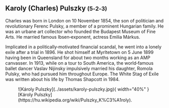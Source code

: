 ## Karoly (Charles) Pulszky <small>(5‑2‑3)</small>

Charles was born in London on 10 November 1854, the son of politician and revolutionary Ferenc Pulsky, a member of a prominent Hungarian family. He was an urbane art collector who founded the Budapest Museum of Fine Arts. He married famous Ibsen‑exponent, actress Emilia Márkus. 

Implicated in a politically‑motivated financial scandal, he went into a lonely exile after a trial in 1896. He shot himself at Myrltetown on 5 June 1899 having been in Queensland for about two months working as an AMP canvasser. In 1913, while on a tour to South America, the world‑famous ballet dancer Vaslav Nijinsky impulsively married his daughter, Romola Pulsky, who had pursued him throughout Europe. The White Stag of Exile was written about his life by Thomas Shapcott in 1984.

<figure markdown>
  ![Károly Pulszky](../assets/karoly-pulszky.jpg){ width="40%" }
  <figcaption markdown>[Károly Pulszky](https://hu.wikipedia.org/wiki/Pulszky_K%C3%A1roly).</figcaption>
</figure>
